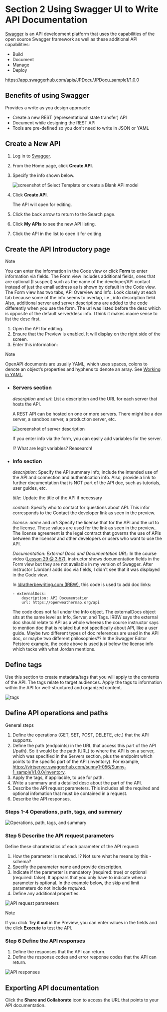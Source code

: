 # Section 2 Using Swagger UI to Write API Documentation
[Swagger](https://swagger.io) is an API development platform that uses the capabilities of the open source Swagger framework as well as these additional API capabilities:
* Build
* Document
* Manage
* Deploy

https://app.swaggerhub.com/apis/JPDocu/JPDocu_sample1/1.0.0

## Benefits of using Swagger
Provides a write as you design approach:
* Create a new REST (representational state transfer) API
* Document while designing the REST API
* Tools are pre-defined so you don't need to write in JSON or YAML

## Create a New API
1. Log in to [Swagger](https://app.swaggerhub.com/sunny1-056/home/home). 
2. From the Home page, click **Create API**.
3. Specify the info shown below.

    ![screenshot of Select Template or create a Blank API model](./assets/select_template_for_api.png)
4. Click **Create API**. 

   The API will open for editing.
5. Click the back arrow to return to the Search page.
6. Click **My APIs** to see the new API listing. 
7. Click the API in the list to open it for editing.

## Create the API Introductory page

> [!Note]
> You can enter the information in the Code view or click **Form** to enter information via fields. The Form view includes additional fields, ones that are optional (I suspect) such as the name of the developer/API contact instead of just the email address as is shown by default in the Code view.  
The Form view has two tabs, API Overview and Info. Look closely at each tab because some of the info seems to overlap, i.e., info description field. Also, additional server and server descriptions are added to the code differently when you use the form. The url was listed before the desc which is opposite of the default server/desc info. I think it makes maore sense to list the desc first. 
1. Open the API for editing.
2. Ensure that the Preview is enabled. It will display on the right side of the screen.
3. Enter this information:

> [!Note]
> OpenAPI documents are usually YAML, which uses spaces, colons to denote an object’s properties and hyphens to denote an array. See [Working in YAML](https://idratherbewriting.com/learnapidoc/pubapis_yaml.html).

* ### Servers section

  _description_ and _url_: List a description and the URL for each server that hosts the API.    

   A REST API can be hosted on one or more servers. There might be a dev server, a sandbox server, a production server, etc.  
      
  ![screenshot of server description](./assets/server_description.png)

  If you enter info via the form, you can easily add variables for the server. 

  :interrobang: What are legit variables? Reasearch! 

* ### Info section 

  _description_: Specify the API summary info; include the intended use of the API and connection and authentication info. Also, provide a link to further documentation that is NOT part of the API doc, such as tutorials, user guides, etc.
  
  _title_: Update the title of the API if necessary

  _contact_: Specify who to contact for questions about API. This infor corresponds to the Contact the developer link as seen in the preview.

  _license: name_ and _url_: Specify the license that for the API and the url to the license. These values are used for the link as seen in the preview.. The license agreement is the legal contract that governs the use of APIs between the licensor and other developers or users who want to use the API.

  _Documentation: External Docs and Documentation URL_: In the course video ([Lesson 29 @ 3:57](https://www.udemy.com/course/technical-writing-how-to-write-api-software-documentation/learn/lecture/29897106#overview)), instructor shows documentation fields in the Form view but they are not available in my version of Swagger. After instructor (Jordan) adds doc via fields, I didn't see that it was displayed in the Code view.
  
  In [Idratherbewriting.com (IRBW)](https://idratherbewriting.com/learnapidoc/pubapis_openapi_step8_externaldocs_object.html), this code is used to add doc links:

  ```
  - externalDocs:
      description: API Documentation
      url: https://openweathermap.org/api
  ```

  The code does not fall under the Info object. The externalDocs object sits at the same level as Info, Server, and Tags. IRBW says the external doc should relate to API as a whole whereas the course instructor says to mention doc that is related but not specifically about API, like a user guide. Maybe two different types of doc references are used in the API doc, or maybe two different philosophies?? In the Swagger Editor Petstore example, the code above is used just below the license info which tacks with what Jordan mentions.

## Define tags
  Use this section to create metadata/tags that you will apply to the contents of the API. The tags relate to target audiences. Apply the tags to information within the API for well-structured and organized content. 

  ![tags](./assets/tags.png)

## Define API operations and paths
General steps
1. Define the operations (GET, SET, POST, DELETE, etc.) that the API supports. 
2. Define the path (endpoints) in the URL that access this part of the API (/path). So it would be the path (URL) to where the API is on a server, which was specified in the Servers section, plus the endpoint which points to the specific part of the API (inventory). For example, https://virtserver.swaggerhub.com/sunny1-056/Sunny-1_sample1/1.0.0/inventory.
3. Apply the tags, if appliacble, to use for path.
4. Write a summary and a detailed desc about the part of the API.
5. Describe the API request parameters. This includes all the required and optional infomation that must be contained in a request.
6. Describe the API responses.

### Steps 1-4 Operations, path, tags, and summary

![Operations, path, tags, and summary ](./assets/operations_path_tags_summary.png)

### Step 5 Describe the API request parameters
Define these charateristics of each parameter of the API request:
1. How the parameter is received.
  :interrobang: Not sure what he means by this - schema?
2. Specify the parameter name and provide description.
3. Indicate if the parameter is mandatory (required: true) or optional (required: false). It appears that you only have to indicate when a parameter is optional. In the example below, the skip and limit parameters do not include _required_.
4. Define any additional properties.

![API request parameters](./assets/api_request_parameters.png)

> [!Note]
> If you click **Try it out** in the Preview, you can enter values in the fields and the click **Execute** to test the API.

### Step 6 Define the API responses
1. Define the responses that the API can return.
2. Define the response codes and error response codes that the API can return.

![API responses](./assets/api_repsonses.png)

## Exporting API documentation
Click the **Share and Collaborate** icon to access the URL that points to your API documentation.






  








